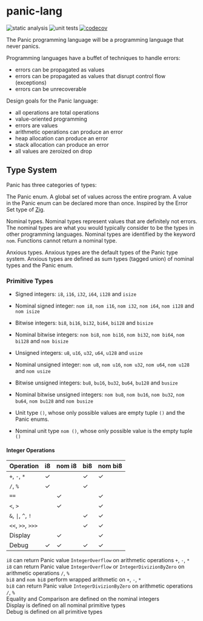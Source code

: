 # panic-lang

![static analysis](https://github.com/mspiegel/oint/actions/workflows/static-analysis.yaml/badge.svg) ![unit tests](https://github.com/mspiegel/oint/actions/workflows/unit-tests.yaml/badge.svg) [![codecov](https://codecov.io/gh/mspiegel/oint/graph/badge.svg?token=7H2EY41PIE)](https://codecov.io/gh/mspiegel/oint)

The Panic programming language will be a programming language that never panics.

Programming languages have a buffet of techniques to handle errors:

- errors can be propagated as values
- errors can be propagated as values that disrupt control flow (exceptions)
- errors can be unrecoverable

Design goals for the Panic language:

- all operations are total operations
- value-oriented programming
- errors are values
- arithmetic operations can produce an error
- heap allocation can produce an error
- stack allocation can produce an error
- all values are zeroized on drop

## Type System

Panic has three categories of types:

The Panic enum. A global set of values across the entire program. A value in the Panic enum can be declared more than once. Inspired by the Error Set type of [Zig](https://ziglang.org).

Nominal types. Nominal types represent values that are definitely not errors. The nominal types are what you would typically consider to be the types in other programming languages. Nominal types are identified by the keyword `nom`. Functions cannot return a nominal type.

Anxious types. Anxious types are the default types of the Panic type system. Anxious types are defined as sum types (tagged union) of nominal types and the Panic enum. 

### Primitive Types

- Signed integers: `i8`, `i16`, `i32`, `i64`, `i128` and `isize`
- Nominal signed integer: `nom i8`, `nom i16`, `nom i32`, `nom i64`, `nom i128` and `nom isize`
- Bitwise integers: `bi8`, `bi16`, `bi32`, `bi64`, `bi128` and `bisize`
- Nominal bitwise integers: `nom bi8`, `nom bi16`, `nom bi32`, `nom bi64`, `nom bi128` and `nom bisize`

- Unsigned integers: `u8`, `u16`, `u32`, `u64`, `u128` and `usize`
- Nominal unsigned integer: `nom u8`, `nom u16`, `nom u32`, `nom u64`, `nom u128` and `nom usize`
- Bitwise unsigned integers: `bu8`, `bu16`, `bu32`, `bu64`, `bu128` and `busize`
- Nominal bitwise unsigned integers: `nom bu8`, `nom bu16`, `nom bu32`, `nom bu64`, `nom bu128` and `nom busize`

- Unit type `()`, whose only possible values are empty tuple `()` and the Panic enums.
- Nominal unit type `nom ()`, whose only possible value is the empty tuple `()`

#### Integer Operations

| Operation           | i8  | nom i8 | bi8 | nom bi8 |
| ------------------- | --- | ------- | -- | ------- |
| `+`, `-`, `*`       | ✓  |          | ✓  | ✓      |
| `/`, `%`            | ✓  |          | ✓  |        |
| `==`                |    | ✓        |    | ✓      |
| `<`, `>`            |    | ✓        |    | ✓      |
| `&`, `\|`, `^`, `!` |    |          | ✓  | ✓      |
| `<<`, `>>`, `>>>`   |    |          | ✓  | ✓      |
| Display             |    | ✓        |    | ✓      |
| Debug               | ✓  | ✓        | ✓ | ✓      |

`i8` can return Panic value `IntegerOverflow` on arithmetic operations `+`, `-`, `*`  
`i8` can return Panic value `IntegerOverflow` or `IntegerDivizionByZero` on arithmetic operations `/`, `%`  
`bi8` and `nom bi8` perform wrapped arithmetic on `+`, `-`, `*`  
`bi8` can return Panic value `IntegerDivizionByZero` on arithmetic operations `/`, `%`  
Equality and Comparison are defined on the nominal integers  
Display is defined on all nominal primitive types  
Debug is defined on all primitive types  